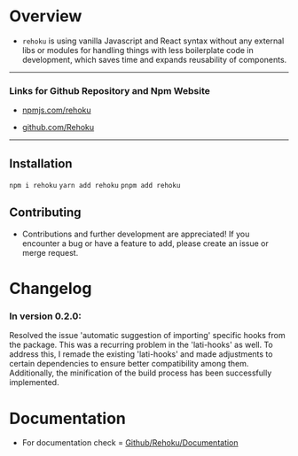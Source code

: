 # Overview

- `rehoku` is using vanilla Javascript and React syntax without any external libs or modules for handling things with less boilerplate code in development, which saves time and expands reusability of components.

---

### Links for Github Repository and Npm Website

- [npmjs.com/rehoku](https://www.npmjs.com/package/rehoku?activeTab=readme)

- [github.com/Rehoku](https://github.com/latids/Rehoku)

---

## Installation

`npm i rehoku`
`yarn add rehoku`
`pnpm add rehoku`

## Contributing

- Contributions and further development are appreciated! If you encounter a bug or have a feature to add, please create an issue or merge request.

# Changelog

### In version 0.2.0:

Resolved the issue 'automatic suggestion of importing' specific hooks from the package. This was a recurring problem in the 'lati-hooks' as well. To address this, I remade the existing 'lati-hooks' and made adjustments to certain dependencies to ensure better compatibility among them. Additionally, the minification of the build process has been successfully implemented.

# Documentation

- For documentation check = [Github/Rehoku/Documentation](https://github.com/latids/Rehoku/blob/main/documentation/DOCUMENTATION.MD)
